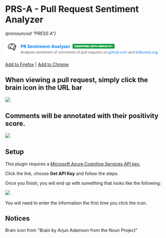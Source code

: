PRS-A - Pull Request Sentiment Analyzer
=======================================
*(pronounced "PRESS A")*

<a href="https://addons.mozilla.org/en-US/firefox/addon/pr-sentiment-analyzer/">
    <img src="screenshots/firefox.png"
    alt="Use this Add-on to analyize the comments made on pull requests on both github.com and bitbucket.org">
</a>

<a href="https://addons.mozilla.org/en-US/firefox/addon/pr-sentiment-analyzer">Add to Firefox</a>
|
<a href="">Add to Chrome</a>

When viewing a pull request, simply click the brain icon in the URL bar
------------------------------------------------------------------------
<img src="screenshots/brain-icon-screenshot.png"/>


Comments will be annotated with their positivity score.
-------------------------------------------------------
<img src="screenshots/comment.png" />

Setup
-----
This plugin requires a <a href="https://azure.microsoft.com/en-us/try/cognitive-services/?api=text-analytics">Microsoft Azure Cognitive Services API key.</a>


Click the link, choose <b>Get API Key</b> and follow the steps.

Once you finish, you will end up with something that looks like the following:

<img src="firefox/options/key-example.png" />

You will need to enter the information the first time you click the icon.





Notices
-------
Brain icon from "Brain by Arjun Adamson from the Noun Project"
